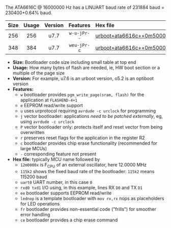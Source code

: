 The ATA6616C @ 16000000 Hz has a LINUART baud rate of 231884 baud = 230400+0.64% baud.

|Size|Usage|Version|Features|Hex file|
|:-:|:-:|:-:|:-:|:--|
|256|256|u7.7|`w-u-jPr--`|[urboot+ata6616c++0m5000x++++7k2_uart0_rxa0_txa1_lednop_fr.hex](https://raw.githubusercontent.com/stefanrueger/urboot.hex/main/mcus/ata6616c/external_oscillator/fcpu++0m5000_Hz/br++++7k2_bps/urboot+ata6616c++0m5000x++++7k2_uart0_rxa0_txa1_lednop_fr.hex)|
|348|384|u7.7|`weu-jPr-c`|[urboot+ata6616c++0m5000x++++7k2_uart0_rxa0_txa1_ee_lednop_fr_ce.hex](https://raw.githubusercontent.com/stefanrueger/urboot.hex/main/mcus/ata6616c/external_oscillator/fcpu++0m5000_Hz/br++++7k2_bps/urboot+ata6616c++0m5000x++++7k2_uart0_rxa0_txa1_ee_lednop_fr_ce.hex)|

- **Size:** Bootloader code size including small table at top end
- **Usage:** How many bytes of flash are needed, ie, HW boot section or a multiple of the page size
- **Version:** For example, u7.6 is an urboot version, o5.2 is an optiboot version
- **Features:**
  + `w` bootloader provides `pgm_write_page(sram, flash)` for the application at `FLASHEND-4+1`
  + `e` EEPROM read/write support
  + `u` uses urprotocol requiring `avrdude -c urclock` for programming
  + `j` vector bootloader: applications *need to be patched externally*, eg, using `avrdude -c urclock`
  + `P` vector bootloader only: protects itself and reset vector from being overwritten
  + `r` preserves reset flags for the application in the register R2
  + `c` bootloader provides chip erase functionality (recommended for large MCUs)
  + `-` corresponding feature not present
- **Hex file:** typically MCU name followed by
  + `12m0000x` is F<sub>CPU</sub> of an external oscillator, here 12.0000 MHz
  + `115k2` shows the fixed baud rate of the bootloader: `115k2` means 115200 baud
  + `uart0` UART number, in this case `0`
  + `rxd0 txd1` I/O using, in this example, lines RX `D0` and TX `D1`
  + `ee` bootloader supports EEPROM read/write
  + `lednop` is a template bootloader with `mov rx,rx` nops as placeholders for LED operations
  + `fr` bootloader provides non-essential code ("frills") for smoother error handling
  + `ce` bootloader provides a chip erase command
